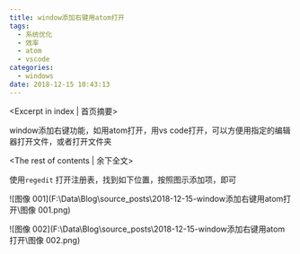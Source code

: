```yaml
---
title: window添加右键用atom打开
tags:
  - 系统优化
  - 效率
  - atom
  - vscode
categories:
  - windows
date: 2018-12-15 10:43:13
---
```

<Excerpt in index | 首页摘要> 

window添加右键功能，如用atom打开，用vs code打开，可以方便用指定的编辑器打开文件，或者打开文件夹

<!-- more -->
<The rest of contents | 余下全文>

使用`regedit` 打开注册表，找到如下位置，按照图示添加项，即可

![图像 001](F:\Data\Blog\source\_posts\2018-12-15-window添加右键用atom打开\图像 001.png)

![图像 002](F:\Data\Blog\source\_posts\2018-12-15-window添加右键用atom打开\图像 002.png)

